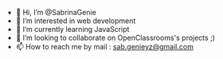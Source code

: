 - 👋 Hi, I’m @SabrinaGenie
- 👀 I’m interested in web development
- 🌱 I’m currently learning JavaScript
- 💞️ I’m looking to collaborate on OpenClassrooms's projects ;)
- 📫 How to reach me by mail : sab.genieyz@gmail.com

<!---
SabrinaGenie/SabrinaGenie is a ✨ special ✨ repository because its `README.md` (this file) appears on your GitHub profile.
You can click the Preview link to take a look at your changes.
--->
